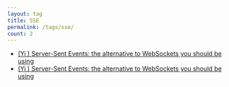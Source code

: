 ```yaml
---
layout: tag
title: SSE
permalink: /tags/sse/
count: 2
---
```


- [(Yi ) Server-Sent Events: the alternative to WebSockets you should be using](https://yeshan333.github.io/2023/03/11/sse-websocket/)
- [(Yi ) Server-Sent Events: the alternative to WebSockets you should be using](https://yeshan333.github.io/2023/03/11/sse-websocket/)
